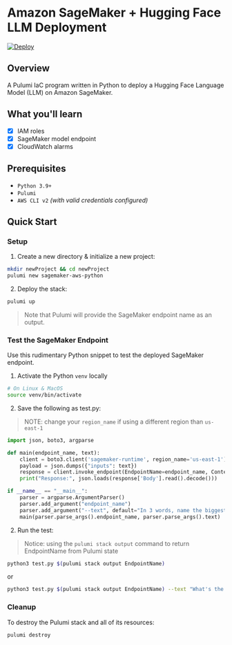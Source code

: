 # Amazon SageMaker + Hugging Face LLM Deployment

[![Deploy](https://get.pulumi.com/new/button.svg)](https://app.pulumi.com/new?template=https://github.com/mohammadzainabbas/pulumi-labs/tree/main/sagemaker-aws-python)

## Overview

A Pulumi IaC program written in Python to deploy a Hugging Face Language Model (LLM) on Amazon SageMaker.

## What you'll learn

- [x] IAM roles
- [x] SageMaker model endpoint
- [x] CloudWatch alarms

## Prerequisites

* `Python 3.9+`
* `Pulumi`
* `AWS CLI v2` _(with valid credentials configured)_

## Quick Start

### Setup

1. Create a new directory & initialize a new project:

```bash
mkdir newProject && cd newProject
pulumi new sagemaker-aws-python
```

2. Deploy the stack:

```bash
pulumi up
```

> Note that Pulumi will provide the SageMaker endpoint name as an output.

### Test the SageMaker Endpoint

Use this rudimentary Python snippet to test the deployed SageMaker endpoint.

1. Activate the Python `venv` locally

```bash
# On Linux & MacOS
source venv/bin/activate
```

2. Save the following as test.py:

> NOTE: change your `region_name` if using a different region than `us-east-1`

```python
import json, boto3, argparse

def main(endpoint_name, text):
    client = boto3.client('sagemaker-runtime', region_name='us-east-1')
    payload = json.dumps({"inputs": text})
    response = client.invoke_endpoint(EndpointName=endpoint_name, ContentType="application/json", Body=payload)
    print("Response:", json.loads(response['Body'].read().decode()))

if __name__ == "__main__":
    parser = argparse.ArgumentParser()
    parser.add_argument("endpoint_name")
    parser.add_argument("--text", default="In 3 words, name the biggest mountain on earth?")
    main(parser.parse_args().endpoint_name, parser.parse_args().text)
```

2. Run the test:

> Notice: using the `pulumi stack output` command to return EndpointName from Pulumi state

```bash
python3 test.py $(pulumi stack output EndpointName)
```

or 

```bash
python3 test.py $(pulumi stack output EndpointName) --text "What's the most beautiful thing in life ? Provide a short essay on this."
```

### Cleanup

To destroy the Pulumi stack and all of its resources:

```bash
pulumi destroy
```
